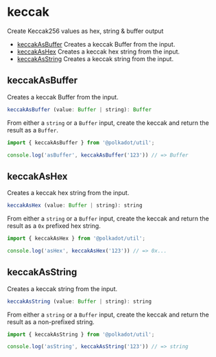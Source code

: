 # keccak

Create Keccak256 values as hex, string & buffer output 

- [keccakAsBuffer](#keccakasbuffer) Creates a keccak Buffer from the input.
- [keccakAsHex](#keccakashex) Creates a keccak hex string from the input.
- [keccakAsString](#keccakasstring) Creates a keccak string from the input.

## keccakAsBuffer

Creates a keccak Buffer from the input. 

```js
keccakAsBuffer (value: Buffer | string): Buffer
```


From either a `string` or a `Buffer` input, create the keccak and return the result as a `Buffer`.

```js
import { keccakAsBuffer } from '@polkadot/util';

console.log('asBuffer', keccakAsBuffer('123')) // => Buffer
```

## keccakAsHex

Creates a keccak hex string from the input. 

```js
keccakAsHex (value: Buffer | string): string
```


From either a `string` or a `Buffer` input, create the keccak and return the result as a `0x` prefixed hex string.

```js
import { keccakAsHex } from '@polkadot/util';

console.log('asHex', keccakAsHex('123')) // => 0x...
```

## keccakAsString

Creates a keccak string from the input. 

```js
keccakAsString (value: Buffer | string): string
```


From either a `string` or a `Buffer` input, create the keccak and return the result as a non-prefixed string.

```js
import { keccakAsString } from '@polkadot/util';

console.log('asString', keccakAsString('123')) // => string
```